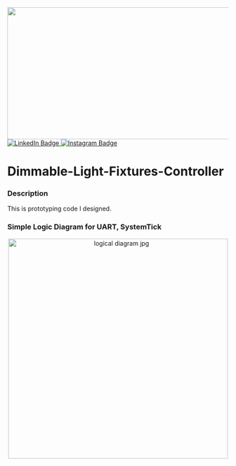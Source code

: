 
<div id="header" align="center">
  <img src="https://media.giphy.com/media/dWesBcTLavkZuG35MI/giphy.gif" width="600" height="300"/>
</div>
<div id="badges">
  <a href="www.linkedin.com/in/allen-hon-90673620b">
    <img src="https://img.shields.io/badge/LinkedIn-blue?style=for-the-badge&logo=linkedin&logoColor=white" alt="LinkedIn Badge"/>
  </a>
  <a href="https://www.instagram.com/wangchauhon/">
    <img src="https://img.shields.io/badge/Instagram-red?style=for-the-badge&logo=instagram&logoColor=white" alt="Instagram Badge"/>
  </a>
</div>

# Dimmable-Light-Fixtures-Controller

### Description
This is prototyping code I designed.

### Simple Logic Diagram for UART, SystemTick 
<div align="center">
  <img loading="lazy" width="500" src="https://github.com/wchon/coding_ex-Microlynx/blob/main/UART_SYSTEMTICK.jpg" alt="logical diagram jpg" />
<div>
